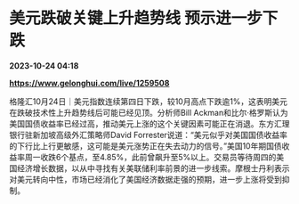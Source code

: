 # 美元跌破关键上升趋势线 预示进一步下跌

**2023-10-24 04:18**

**https://www.gelonghui.com/live/1259508**

格隆汇10月24日｜美元指数连续第四日下跌，较10月高点下跌逾1%，这表明美元在跌破技术性上升趋势线后可能已经见顶。分析师Bill Ackman和比尔·格罗斯认为美国国债收益率已经过高，推动美元上涨的这个关键因素可能正在消退。东方汇理银行驻新加坡高级外汇策略师David Forrester说道：“美元似乎对美国国债收益率的下行比上行更敏感，这可能是美元涨势正在失去动力的信号。”美国10年期国债收益率周一收跌6个基点，至4.85%，此前曾飙升至5%以上。交易员等待周四的美国经济增长数据，以从中寻找有关美联储利率前景的进一步线索。摩根士丹利表示对美元转向中性，市场已经消化了美国经济数据走强的预期，进一步上涨将受到抑制。
